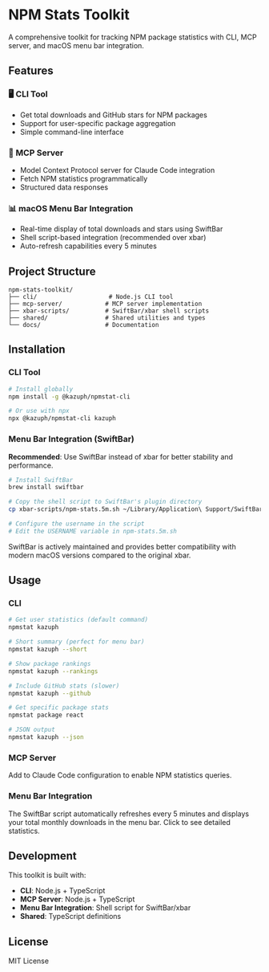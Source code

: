 # NPM Stats Toolkit

A comprehensive toolkit for tracking NPM package statistics with CLI, MCP server, and macOS menu bar integration.

## Features

### 🖥️ CLI Tool
- Get total downloads and GitHub stars for NPM packages
- Support for user-specific package aggregation
- Simple command-line interface

### 🔌 MCP Server
- Model Context Protocol server for Claude Code integration
- Fetch NPM statistics programmatically
- Structured data responses

### 📊 macOS Menu Bar Integration
- Real-time display of total downloads and stars using SwiftBar
- Shell script-based integration (recommended over xbar)
- Auto-refresh capabilities every 5 minutes

## Project Structure

```
npm-stats-toolkit/
├── cli/                    # Node.js CLI tool
├── mcp-server/            # MCP server implementation
├── xbar-scripts/          # SwiftBar/xbar shell scripts
├── shared/                # Shared utilities and types
└── docs/                  # Documentation
```

## Installation

### CLI Tool
```bash
# Install globally
npm install -g @kazuph/npmstat-cli

# Or use with npx
npx @kazuph/npmstat-cli kazuph
```

### Menu Bar Integration (SwiftBar)
**Recommended**: Use SwiftBar instead of xbar for better stability and performance.

```bash
# Install SwiftBar
brew install swiftbar

# Copy the shell script to SwiftBar's plugin directory
cp xbar-scripts/npm-stats.5m.sh ~/Library/Application\ Support/SwiftBar/

# Configure the username in the script
# Edit the USERNAME variable in npm-stats.5m.sh
```

SwiftBar is actively maintained and provides better compatibility with modern macOS versions compared to the original xbar.

## Usage

### CLI
```bash
# Get user statistics (default command)
npmstat kazuph

# Short summary (perfect for menu bar)
npmstat kazuph --short

# Show package rankings
npmstat kazuph --rankings

# Include GitHub stats (slower)
npmstat kazuph --github

# Get specific package stats
npmstat package react

# JSON output
npmstat kazuph --json
```

### MCP Server
Add to Claude Code configuration to enable NPM statistics queries.

### Menu Bar Integration
The SwiftBar script automatically refreshes every 5 minutes and displays your total monthly downloads in the menu bar. Click to see detailed statistics.

## Development

This toolkit is built with:
- **CLI**: Node.js + TypeScript
- **MCP Server**: Node.js + TypeScript  
- **Menu Bar Integration**: Shell script for SwiftBar/xbar
- **Shared**: TypeScript definitions

## License

MIT License